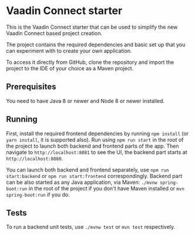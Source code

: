 # Vaadin Connect starter

This is the Vaadin Connect starter that can be used to simplify the new Vaadin Connect based project creation.
 
The project contains the required dependencies and basic set up that you can experiment with to create your own application.

To access it directly from GitHub, clone the repository and import the project to the IDE of your choice as a Maven project. 

## Prerequisites

You need to have Java 8 or newer and Node 8 or newer installed.

## Running

First, install the required frontend dependencies by running `npm install` (or `yarn install`, it is supported also). 
Run using `npm run start` in the root of the project to launch both backend and frontend parts of the app.
Then navigate to `http://localhost:8081` to see the UI, the backend part starts at `http://localhost:8080`.

You can launch both backend and frontend separately, use `npm run start:backend` or `npm run start:frontend` correspondingly.
Backend part can be also started as any Java application, via Maven: `./mvnw spring-boot:run` in the root of the project if you don't have Maven installed or `mvn spring-boot:run` if you do.

## Tests

To run a backend unit tests, use `./mvnw test` or `mvn test` respectively.
